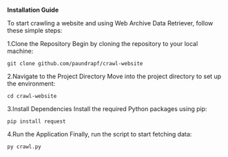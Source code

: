 **Installation Guide**

To start crawling a website and using Web Archive Data Retriever, follow these simple steps:

1.Clone the Repository
Begin by cloning the repository to your local machine:
```
git clone github.com/paundrapf/crawl-website
```

2.Navigate to the Project Directory
Move into the project directory to set up the environment:
```
cd crawl-website
```

3.Install Dependencies
Install the required Python packages using pip:
```
pip install request
```

4.Run the Application
Finally, run the script to start fetching data:
```
py crawl.py
```
